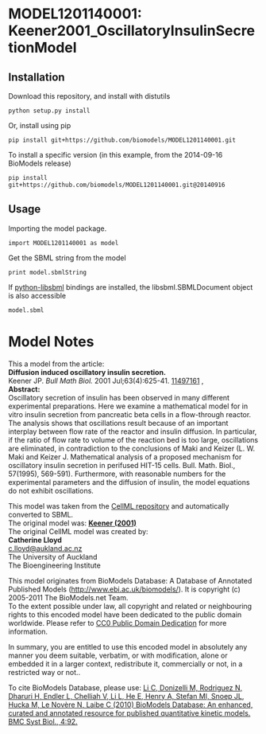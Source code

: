 # MODEL1201140001: Keener2001_OscillatoryInsulinSecretionModel

## Installation

Download this repository, and install with distutils

`python setup.py install`

Or, install using pip

`pip install git+https://github.com/biomodels/MODEL1201140001.git`

To install a specific version (in this example, from the 2014-09-16 BioModels release)

`pip install git+https://github.com/biomodels/MODEL1201140001.git@20140916`

## Usage

Importing the model package.

`import MODEL1201140001 as model`

Get the SBML string from the model

`print model.sbmlString`

If [python-libsbml](https://pypi.python.org/pypi/python-libsbml) bindings are
installed, the libsbml.SBMLDocument object is also accessible

`model.sbml`


# Model Notes


This a model from the article:  
**Diffusion induced oscillatory insulin secretion.**   
Keener JP. _Bull Math Biol._ 2001 Jul;63(4):625-41.
[11497161](http://www.ncbi.nlm.nih.gov/pubmed/11497161) ,  
**Abstract:**   
Oscillatory secretion of insulin has been observed in many different
experimental preparations. Here we examine a mathematical model for in vitro
insulin secretion from pancreatic beta cells in a flow-through reactor. The
analysis shows that oscillations result because of an important interplay
between flow rate of the reactor and insulin diffusion. In particular, if the
ratio of flow rate to volume of the reaction bed is too large, oscillations
are eliminated, in contradiction to the conclusions of Maki and Keizer (L. W.
Maki and Keizer J. Mathematical analysis of a proposed mechanism for
oscillatory insulin secretion in perifused HIT-15 cells. Bull. Math. Biol.,
57(1995), 569-591). Furthermore, with reasonable numbers for the experimental
parameters and the diffusion of insulin, the model equations do not exhibit
oscillations.

This model was taken from the [CellML
repository](http://www.cellml.org/models) and automatically converted to SBML.  
The original model was: [ **Keener (2001)**
](http://models.cellml.org/exposure/7f1817ef2f2d9365518e25f112a89ed7)  
The original CellML model was created by:  
**Catherine Lloyd**   
c.lloyd@aukland.ac.nz  
The University of Auckland  
The Bioengineering Institute  

This model originates from BioModels Database: A Database of Annotated
Published Models (http://www.ebi.ac.uk/biomodels/). It is copyright (c)
2005-2011 The BioModels.net Team.  
To the extent possible under law, all copyright and related or neighbouring
rights to this encoded model have been dedicated to the public domain
worldwide. Please refer to [CC0 Public Domain
Dedication](http://creativecommons.org/publicdomain/zero/1.0/) for more
information.

In summary, you are entitled to use this encoded model in absolutely any
manner you deem suitable, verbatim, or with modification, alone or embedded it
in a larger context, redistribute it, commercially or not, in a restricted way
or not..  
  
To cite BioModels Database, please use: [Li C, Donizelli M, Rodriguez N,
Dharuri H, Endler L, Chelliah V, Li L, He E, Henry A, Stefan MI, Snoep JL,
Hucka M, Le Novère N, Laibe C (2010) BioModels Database: An enhanced, curated
and annotated resource for published quantitative kinetic models. BMC Syst
Biol., 4:92.](http://www.ncbi.nlm.nih.gov/pubmed/20587024)



